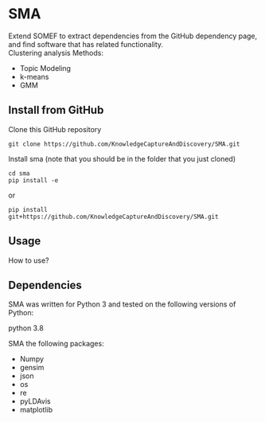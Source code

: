# SMA
Extend SOMEF to extract dependencies from the GitHub dependency page, and find software that has related functionality.        
Clustering analysis Methods:
* Topic Modeling
* k-means
* GMM


## Install from GitHub

Clone this GitHub repository

```
git clone https://github.com/KnowledgeCaptureAndDiscovery/SMA.git
```

Install sma (note that you should be in the folder that you just cloned)

```
cd sma
pip install -e
```

or
```
pip install git+https://github.com/KnowledgeCaptureAndDiscovery/SMA.git
```

## Usage 
How to use?

## Dependencies

SMA  was written for Python 3 and tested on the following versions of Python:

python 3.8

SMA the following packages:
* Numpy
* gensim 
* json
* os 
* re 
* pyLDAvis 
* matplotlib 


